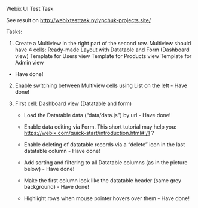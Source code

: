 Webix UI Test Task

See result on http://webixtesttask.pylypchuk-projects.site/

Tasks:
1) Create a Multiview in the right part of the second row. Multiview should have 4 cells:
      Ready-made Layout with Datatable and Form (Dashboard view)
      Template for Users view
      Template for Products view
      Template for Admin view
- Have done!

2) Enable switching between Multiview cells using List on the left - Have done!

3) First cell: Dashboard view (Datatable and form)
    - Load the Datatable data (“data/data.js”) by url - Have done!

    - Enable data editing via Form. This short tutorial may help you: https://webix.com/quick-start/introduction.html#!/1 ?

    - Enable deleting of datatable records via a “delete” icon in the last datatable column - Have done!

    - Add sorting and filtering to all Datatable columns (as in the picture below) - Have done!

    - Make the first column look like the datatable header (same grey background) - Have done!

    - Highlight rows when mouse pointer hovers over them - Have done!
